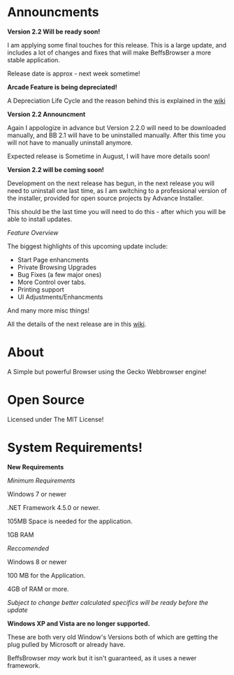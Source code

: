 # Announcments

**Version  2.2 Will be ready soon!**

I am applying some final touches for this release. This is a large update, and includes a lot of changes and fixes that will make BeffsBrowser a more stable application. 

Release date is approx - next week sometime!


**Arcade Feature is being depreciated!**

A Depreciation Life Cycle and the reason behind this is explained in the [wiki](https://github.com/jdc20181/BeffsBrowser/wiki/Depreciation-of-Arcade-Moving-BeffsBrowser-Forward)


**Version 2.2 Announcment**

Again I appologize in advance but Version 2.2.0 will need to be downloaded manually, and BB 2.1 will have to be uninstalled manually. After this time you will not have to manually uninstall anymore.

Expected release is Sometime in August, I will have more details soon!



**Version 2.2 will be coming soon!**

Development on the next release has begun, in the next release you will need to uninstall one last time, as I am switching to a professional version of the installer, provided for open source projects by Advance Installer. 

This should be the last time you will need to do this - after which you will be able to install updates. 


*Feature Overview*

The biggest highlights of this upcoming update include:

- Start Page enhancments
- Private Browsing Upgrades 
- Bug Fixes (a few major ones)
- More Control over tabs.
- Printing support
- UI Adjustments/Enhancments

And many more misc things!

All the details of the next release are in this [wiki](https://github.com/jdc20181/BeffsBrowser/wiki/Version-2.2-Coming-Soon).


# About

A Simple but powerful Browser using the Gecko Webbrowser engine!


# Open Source
Licensed under The MIT License!
 
# System Requirements!

**New Requirements**

*Minimum Requirements*

Windows 7 or newer

.NET Framework 4.5.0 or newer. 


105MB Space is needed for the application.

1GB RAM 

*Reccomended*

Windows 8 or newer

100 MB for the Application.

4GB of RAM or more.

*Subject to change better calculated specifics will be ready before the update*

**Windows XP and Vista are no longer supported.**

These are both very old Window's Versions both of which are getting the plug pulled by Microsoft or already have. 

BeffsBrowser *may* work but it isn't guaranteed, as it uses a newer framework. 
